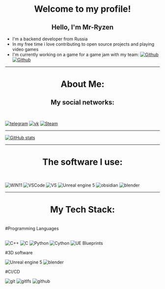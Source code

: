 <h1 align="center"> Welcome to my profile! </h1>
 
<h2 align="center"> Hello, I'm Mr-Ryzen </h2>

- I'm a backend developer from Russia
- In my free time i love contributing to open source projects and playing video games
- I'm currently working on a game for a game jam with my team: [![Github](https://img.shields.io/badge/TurboFrogg-Red?style=plastic)](https://github.com/TurboFrogg) [![Github](https://img.shields.io/badge/CadentLand4120-Orange?style=plastic)](https://github.com/CadentLand4120)

---

<h1 align="center"> About Me: </h1>
<h2 align="center"> My social networks: </h2>
<br/>

[![telegram](https://img.shields.io/badge/telegram-26A5E4?style=for-the-badge&logo=telegram&logoColor=white)](https://t.me/MrRyzen)
[![vk](https://img.shields.io/badge/vk-0077FF?style=for-the-badge&logo=vk&logoColor=white)](https://vk.com/mr_ryzen)
[![Steam](https://img.shields.io/badge/steam-000000?style=for-the-badge&logo=steam&logoColor=white)](https://steamcommunity.com/id/-Mr-EvgOr-)

---
  
[![GitHub stats](https://github-readme-stats.vercel.app/api?username=Mr-Ryzen-dev)](https://github.com/Mr-Ryzen-dev/github-readme-stats)

---

<h1 align="center"> The software I use:</h1>
<br/>

![WIN11](https://img.shields.io/badge/windows_11-4285F4?style=for-the-badge&logo=reasonstudios&logoColor=white)
![VSCode](https://img.shields.io/badge/VS_Code-0075eb?style=for-the-badge&logo=codecrafters&logoColor=white)
![VS](https://img.shields.io/badge/VS_Community-b84dff?style=for-the-badge&logo=codecrafters&logoColor=white)
![Unreal engine 5](https://img.shields.io/badge/unrealengine-1c224f?style=for-the-badge&logo=unrealengine&logoColor=White)
![obsidian](https://img.shields.io/badge/obsidian-7C3AED?style=for-the-badge&logo=obsidian&logoColor=White)
![blender](https://img.shields.io/badge/blender-E87D0D?style=for-the-badge&logo=blender&logoColor=White)

---

<h1 align="center">My Tech Stack: </h1>
<br/>
#Programming Languages
<br/>
<br/>

![C++](https://img.shields.io/badge/c++-F34B7D?style=for-the-badge&logo=c%2B%2B&logoColor=white)
![C](https://img.shields.io/badge/c-555555?style=for-the-badge&logo=c&logoColor=white)
![Python](https://img.shields.io/badge/python-3572A5?style=for-the-badge&logo=python&logoColor=ffdd54)
![Cython](https://img.shields.io/badge/cython-FEDF5B?style=for-the-badge)
![UE Blueprints](https://img.shields.io/badge/UE_blueprints-4755bf?style=for-the-badge)

#3D software
<br/>

![Unreal engine 5](https://img.shields.io/badge/unrealengine-1c224f?style=for-the-badge&logo=unrealengine&logoColor=White)
![blender](https://img.shields.io/badge/blender-E87D0D?style=for-the-badge&logo=blender&logoColor=White)

#CI/CD
<br/>

![git](https://img.shields.io/badge/git-F05032?style=for-the-badge&logo=git&logoColor=white)
![gitlfs](https://img.shields.io/badge/gitlfs-F64935?style=for-the-badge&logo=gitlfs&logoColor=white)
![github](https://img.shields.io/badge/github-181717?style=for-the-badge&logo=github&logoColor=white)

